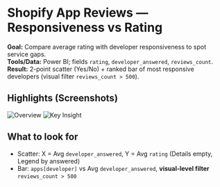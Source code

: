 # Shopify App Reviews — Responsiveness vs Rating

**Goal:** Compare average rating with developer responsiveness to spot service gaps.  
**Tools/Data:** Power BI; fields `rating`, `developer_answered`, `reviews_count`.  
**Result:** 2-point scatter (Yes/No) + ranked bar of most responsive developers (visual filter `reviews_count > 500`).

## Highlights (Screenshots)
![Overview](./images/overview.png)
![Key Insight](./images/insight.png)

## What to look for
- Scatter: X = Avg `developer_answered`, Y = Avg `rating` (Details empty, Legend by answered)
- Bar: `apps[developer]` vs Avg `developer_answered`, **visual-level filter** `reviews_count > 500`
